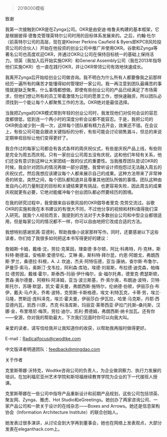 # 
> 2018000模板




致谢


我第一次接触到OKR是在Zynga公司。OKR是由安迪·格鲁夫构建的基本框架，它是根据彼得·德鲁克管理英特尔公司时用的目标体系发展来的。之后，约翰·杜尔（前英特尔公司的高层，现在是Kleiner Perkins Caufield & Byers即KPCB风险投资公司的合伙人）开始在他投资的创业公司中推广并使用OKR。谷歌和Zynga等著名公司也高度欢迎OKR，并通过OKR让公司在保持目标统一的基础上保持活力。领英（我加入后开始实施OKR）和General Assembly公司（我在2013年指导他们实施OKR）也一直在践行OKR，并让OKR带领公司有效地快速成长。

我离开Zynga后开始给创业公司做咨询。我不明白为什么所有人都要像我之前那样经历一遍所有的痛苦才能懂得如何管理好一家公司。我一再注意到团队最痛苦的事情就是缺乏聚焦，什么事情都想做。即使有些创业公司的产品已经满足了市场需求，但他们想让所有的员工带着激情为公司的愿景工作，想快速融资，所以团队必须找到一个能让每个人都聚焦工作的方法。OKR绝对是最佳选择。

当我把Zynga的OKR模式带到年轻的创业公司时，我发现他们对任何会议的容忍度都很低，低到连一个两小时的深度分析会议都不能容忍。于是，我把公司的OKR例会减少到一周一次，这样每个团队都有精力去开会，效果还不错。在会议上，有些公司可能会跟进关键指标的分析，有些可能会讨论销售漏斗，但总的来说定期审视目标让他们变得更好了。

我合作过的每家公司都会有各式各样的周庆祝仪式，有些是庆祝产品上线，有些则是完全为周五而庆祝。只有一家创业公司周五没有庆祝，这和他们年轻有关系，他们还没有意识到这种让大家团结一致的仪式的重要性。当我推荐团队尝试OKR的时候，我会针对团队的情况再做一部分调整。我曾听设计师抱怨过无法融入周五的庆祝仪式，然后我想应该建议每个人都来展示自己的成果。这种方法带来了非常神奇的转变。突然之间，每个团队都知道并且尊重其他团队所做的事情。团队这种由发自内心的力量制定的目标和关键结果更有挑战，也更容易失败，因此周五的成果庆祝就更有必要，它绝对能缓冲每个创业团队都必然要经历的困境。

在我的研究过程中，我曾跟来自谷歌风投的OKR倡导者里克·克劳交流过。谷歌OKR的实施和我在本书建议的有很大不同，不过他分享的视频和材料值得我们深入研究。就我个人经验而言，我提到的方法对于大多数创业公司和中型企业都很适用，但是每家公司的情况都不一样，你可以自由地把它改成合适的方法。

我想特别感谢凯茜·亚德利，帮助我像小说家那样写作。同时，还要感谢以下这些读者，你们给了我很多如何把这本书写得更好的建议：

詹姆斯·卡姆，戴维·沈，劳拉·克莱因，理查德·多尔顿，阿比·科弗特，丹·克林，斯科特·鲍德温，安格斯·爱德华松，艾琳·奥，斯科特·拜尔昆，约恩·阿朗戈，弗朗西斯·罗兰，桑德拉·科根，A. J. 坎迪，杰夫·阿特伍德，亚当·康纳，查尔斯·布鲁尔，萨曼莎·索马，奥斯汀·戈韦拉，阿利森·库珀，埃德·刘易斯，布拉德·迪克森，帕梅拉·德劳因，戴维·霍尔，斯泰西–玛丽·伊什梅尔，金·福尔托弗，德里克·费瑟斯顿，贾森·奥尔德曼，阿穆科·阿泽姆，亚当·波兰斯基，乔·索尔奥，布朗迪·波特，贝特·斯托尔，苏珊·默瑟，凯文·霍夫曼，弗朗西斯·施特尔，伦纳德·伯顿，伊丽莎白·布伊，戴夫·马卢夫，乔希·波特，克劳斯·卡斯格德，埃文·利特瓦克，卡蒂·劳，埃兰·马隆，贾斯廷·庞科泽克，埃兰·霍夫曼，伊丽莎白·伊瓦拉，哈里·马克斯，丹耶·西亚德内瓦，凯西·川原，杰克·科洛库斯，玛丽亚·莱蒂西亚·萨拉门托斯–桑托斯，汉娜·金，布里塔尼·梅茨，劳拉·迪尔，凯利·费德姆，弗朗西斯·纳卡加瓦。还有你——安源，你对我的帮助最大，下次我们见面时你可以向我大叫。

亲爱的读者，请写信给我并让我知道你的收获，以帮助我再版时做得更好。

E-mail：Radicalfocus@cwodtke.com

中文版译者明道团队：feedback@mingdao.com





关于作者


克里斯蒂娜·沃特克，Wodtke咨询公司的负责人，为企业做洞察力、执行力发展的培训，在加利福尼亚州艺术学院和斯坦福继续教育学院为企业的下一代接班人授课。

克里斯蒂娜在一些公司中指导产品重新设计和前期产品规划，这些公司包括领英、聚友网、Zynga、雅虎、Hot Studio和eGreetings。她创办了两家咨询公司、一家产品公司和一款关于设计的在线杂志——Boxes and Arrows。她还是信息架构协会（Information Architecture Institute）的联合创始人。

她发表过很多演讲，从讨论会到大学再到董事会，她也在网络上发表观点，大部分发表在eleganthack.com上。




